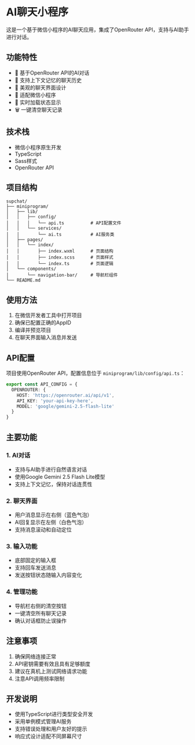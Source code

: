# AI聊天小程序

这是一个基于微信小程序的AI聊天应用，集成了OpenRouter API，支持与AI助手进行对话。

## 功能特性

- 🤖 基于OpenRouter API的AI对话
- 💬 支持上下文记忆的聊天历史
- 🎨 美观的聊天界面设计
- 📱 适配微信小程序
- 🔄 实时加载状态显示
- 🗑️ 一键清空聊天记录

## 技术栈

- 微信小程序原生开发
- TypeScript
- Sass样式
- OpenRouter API

## 项目结构

```
supchat/
├── miniprogram/
│   ├── lib/
│   │   ├── config/
│   │   │   └── api.ts          # API配置文件
│   │   └── services/
│   │       └── ai.ts           # AI服务类
│   ├── pages/
│   │   └── index/
│   │       ├── index.wxml      # 页面结构
│   │       ├── index.scss      # 页面样式
│   │       └── index.ts        # 页面逻辑
│   └── components/
│       └── navigation-bar/     # 导航栏组件
└── README.md
```

## 使用方法

1. 在微信开发者工具中打开项目
2. 确保已配置正确的AppID
3. 编译并预览项目
4. 在聊天界面输入消息并发送

## API配置

项目使用OpenRouter API，配置信息位于 `miniprogram/lib/config/api.ts`：

```typescript
export const API_CONFIG = {
  OPENROUTER: {
    HOST: 'https://openrouter.ai/api/v1',
    API_KEY: 'your-api-key-here',
    MODEL: 'google/gemini-2.5-flash-lite'
  }
}
```

## 主要功能

### 1. AI对话
- 支持与AI助手进行自然语言对话
- 使用Google Gemini 2.5 Flash Lite模型
- 支持上下文记忆，保持对话连贯性

### 2. 聊天界面
- 用户消息显示在右侧（蓝色气泡）
- AI回复显示在左侧（白色气泡）
- 支持消息滚动和自动定位

### 3. 输入功能
- 底部固定的输入框
- 支持回车发送消息
- 发送按钮状态随输入内容变化

### 4. 管理功能
- 导航栏右侧的清空按钮
- 一键清空所有聊天记录
- 确认对话框防止误操作

## 注意事项

1. 确保网络连接正常
2. API密钥需要有效且具有足够额度
3. 建议在真机上测试网络请求功能
4. 注意API调用频率限制

## 开发说明

- 使用TypeScript进行类型安全开发
- 采用单例模式管理AI服务
- 支持错误处理和用户友好的提示
- 响应式设计适配不同屏幕尺寸
